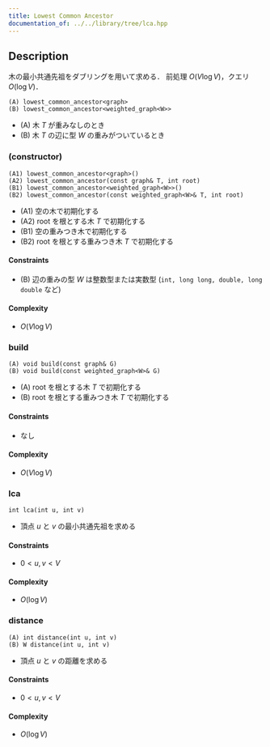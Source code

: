 ```yaml
---
title: Lowest Common Ancestor
documentation_of: ../../library/tree/lca.hpp
---
```


## Description
木の最小共通先祖をダブリングを用いて求める．
前処理 $O(V\log V)$，クエリ $O(\log V)$．
```
(A) lowest_common_ancestor<graph>
(B) lowest_common_ancestor<weighted_graph<W>>
```
- (A) 木 $T$ が重みなしのとき
- (B) 木 $T$ の辺に型 $W$ の重みがついているとき

### (constructor)
```
(A1) lowest_common_ancestor<graph>()
(A2) lowest_common_ancestor(const graph& T, int root)
(B1) lowest_common_ancestor<weighted_graph<W>>()
(B2) lowest_common_ancestor(const weighted_graph<W>& T, int root)
```
- (A1) 空の木で初期化する
- (A2) $\mathrm{root}$ を根とする木 $T$ で初期化する
- (B1) 空の重みつき木で初期化する
- (B2) $\mathrm{root}$ を根とする重みつき木 $T$ で初期化する

#### Constraints
- (B) 辺の重みの型 $W$ は整数型または実数型 (``int, long long, double, long double`` など)

#### Complexity
- $O(V\log V)$

### build
```
(A) void build(const graph& G)
(B) void build(const weighted_graph<W>& G)
```
- (A) $\mathrm{root}$ を根とする木 $T$ で初期化する
- (B) $\mathrm{root}$ を根とする重みつき木 $T$ で初期化する

#### Constraints
- なし

#### Complexity
- $O(V\log V)$

### lca
```
int lca(int u, int v)
```
- 頂点 $u$ と $v$ の最小共通先祖を求める

#### Constraints
- $0\lt u,v\lt V$

#### Complexity
- $O(\log V)$

### distance
```
(A) int distance(int u, int v)
(B) W distance(int u, int v)
```
- 頂点 $u$ と $v$ の距離を求める

#### Constraints
- $0\lt u,v\lt V$

#### Complexity
- $O(\log V)$
